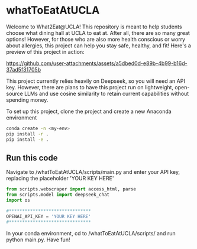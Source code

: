 # whatToEatAtUCLA

Welcome to What2Eat@UCLA! This repository is meant to help students choose what dining hall at UCLA to eat at. After all, there are so many great options! However, for those who are also more health conscious or worry about allergies, this project can help you stay safe, healthy, and fit! 
Here's a preview of this project in action:

https://github.com/user-attachments/assets/a5dbed0d-e89b-4b99-b16d-37ad5f31705b



This project currently relies heavily on Deepseek, so you will need an API key. However, there are plans to have this project run on lightweight, open-source LLMs and use cosine similarity to retain current capabilities without spending money. 

To set up this project, clone the project and create a new Anaconda environment

```sh
conda create -n <my-env>
pip install -r .
pip install -e .
```

## Run this code
Navigate to /whatToEatAtUCLA/scripts/main.py and enter your API key, replacing the placeholder 'YOUR KEY HERE'

```python
from scripts.webscraper import access_html, parse 
from scripts.model import deepseek_chat
import os 

#*******************************
OPENAI_API_KEY = 'YOUR KEY HERE'
#*******************************
```

In your conda environment, cd to /whatToEatAtUCLA/scripts/ and run python main.py. 
Have fun!


